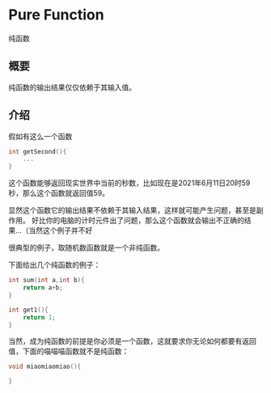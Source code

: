 # Pure Function

纯函数

## 概要

纯函数的输出结果仅仅依赖于其输入值。

## 介绍

假如有这么一个函数

```C
int getSecond(){
    ...
}
```

这个函数能够返回现实世界中当前的秒数，比如现在是2021年6月11日20时59秒，那么这个函数就返回值59。

显然这个函数它的输出结果不依赖于其输入结果，这样就可能产生问题，甚至是副作用。
好比你的电脑的计时元件出了问题，那么这个函数就会输出不正确的结果...（当然这个例子并不好

很典型的例子，取随机数函数就是一个非纯函数。

下面给出几个纯函数的例子：

```C
int sum(int a,int b){
    return a+b;
}

int get1(){
    return 1;
}
```

当然，成为纯函数的前提是你必须是一个函数，这就要求你无论如何都要有返回值，下面的喵喵喵函数就不是纯函数：

```C
void miaomiaomiao(){

}
```

